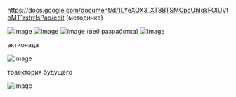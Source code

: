 https://docs.google.com/document/d/1LYeXQX3_XT8BTSMCpcUhIqkFOlUVtoMT1rstrrlsPao/edit     (методичка)

![image](https://github.com/OlgaChubova205/Olimp/assets/112687883/0b14cd74-9be1-440f-aaf8-2989b3b9128b)
![image](https://github.com/OlgaChubova205/Olimp/assets/112687883/2f352268-da35-497f-95cb-0ec19355bc5b)
![image](https://github.com/OlgaChubova205/Olimp/assets/112687883/2e16e7d7-95ca-4c00-87d1-434fbcb641c1)    (веб разработка)
![image](https://github.com/OlgaChubova205/Olimp/assets/112687883/1bd01fac-d8bd-4a8c-b4e7-1304ebec3d41)



актионада

![image](https://github.com/OlgaChubova205/Olimp/assets/112687883/180557a4-feb8-48a5-b59a-6edf67184510)

траектория будущего

![image](https://github.com/OlgaChubova205/Olimp/assets/112687883/a85e491b-d462-4c8b-8d49-0f391e98f41d)



